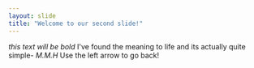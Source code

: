 ```yaml
---
layout: slide
title: "Welcome to our second slide!"
---
```

*this text will be bold* I've found the meaning to life and its actually quite simple- *M.M.H*
Use the left arrow to go back!
